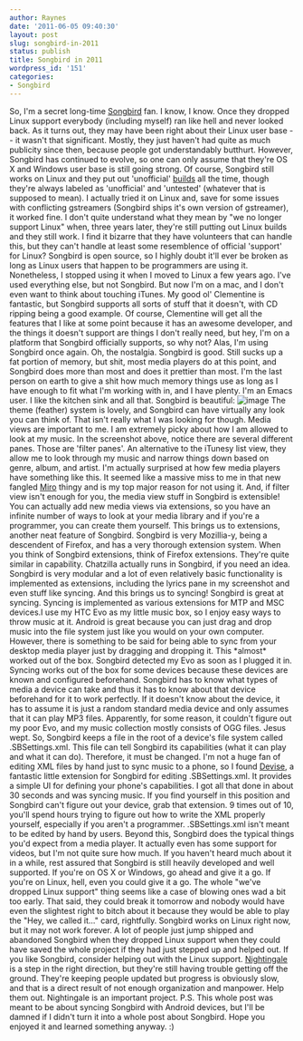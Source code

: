 ```yaml
---
author: Raynes
date: '2011-06-05 09:40:30'
layout: post
slug: songbird-in-2011
status: publish
title: Songbird in 2011
wordpress_id: '151'
categories:
- Songbird
---
```


So, I'm a secret long-time [Songbird](http://getsongbird.com/) fan. I
know, I know. Once they dropped Linux support everybody (including
myself) ran like hell and never looked back. As it turns out, they may
have been right about their Linux user base -- it wasn't that
significant. Mostly, they just haven't had quite as much publicity since
then, because people got understandably butthurt. However, Songbird has
continued to evolve, so one can only assume that they're OS X and
Windows user base is still going strong. Of course, Songbird still works
on Linux and they put out 'unofficial'
[builds](http://wiki.songbirdnest.com/Developer/Articles/Builds/Nightly_Builds)
all the time, though they're always labeled as 'unofficial' and
'untested' (whatever that is supposed to mean). I actually tried it on
Linux and, save for some issues with conflicting gstreamers (Songbird
ships it's own version of gstreamer), it worked fine. I don't quite
understand what they mean by "we no longer support Linux" when, three
years later, they're still putting out Linux builds and they still work.
I find it bizarre that they have volunteers that can handle this, but
they can't handle at least some resemblence of official 'support' for
Linux? Songbird is open source, so I highly doubt it'll ever be broken
as long as Linux users that happen to be programmers are using it.
Nonetheless, I stopped using it when I moved to Linux a few years ago.
I've used everything else, but not Songbird. But now I'm on a mac, and I
don't even want to think about touching iTunes. My good ol' Clementine
is fantastic, but Songbird supports all sorts of stuff that it doesn't,
with CD ripping being a good example. Of course, Clementine will get all
the features that I like at some point because it has an awesome
developer, and the things it doesn't support are things I don't really
need, but hey, I'm on a platform that Songbird officially supports, so
why not? Alas, I'm using Songbird once again. Oh, the nostalgia.
Songbird is good. Still sucks up a fat portion of memory, but shit, most
media players do at this point, and Songbird does more than most and
does it prettier than most. I'm the last person on earth to give a shit
how much memory things use as long as I have enough to fit what I'm
working with in, and I have plenty. I'm an Emacs user. I like the
kitchen sink and all that. Songbird is beautiful:
![image](http://raynes.me/songbird.png) The theme (feather) system is
lovely, and Songbird can have virtually any look you can think of. That
isn't really what I was looking for though. Media views are important to
me. I am extremely picky about how I am allowed to look at my music. In
the screenshot above, notice there are several different panes. Those
are 'filter panes'. An alternative to the iTunesy list view, they allow
me to look through my music and narrow things down based on genre,
album, and artist. I'm actually surprised at how few media players have
something like this. It seemed like a massive miss to me in that new
fangled [Miro](http://www.getmiro.com/) thingy and is my top major
reason for not using it. And, if filter view isn't enough for you, the
media view stuff in Songbird is extensible! You can actually add new
media views via extensions, so you have an infinite number of ways to
look at your media library and if you're a programmer, you can create
them yourself. This brings us to extensions, another neat feature of
Songbird. Songbird is very Mozillia-y, being a descendent of Firefox,
and has a very thorough extension system. When you think of Songbird
extensions, think of Firefox extensions. They're quite similar in
capability. Chatzilla actually runs in Songbird, if you need an idea.
Songbird is very modular and a lot of even relatively basic
functionality is implemented as extensions, including the lyrics pane in
my screenshot and even stuff like syncing. And this brings us to
syncing! Songbird is great at syncing. Syncing is implemented as various
extensions for MTP and MSC devices.I use my HTC Evo as my little music
box, so I enjoy easy ways to throw music at it. Android is great because
you can just drag and drop music into the file system just like you
would on your own computer. However, there is something to be said for
being able to sync from your desktop media player just by dragging and
dropping it. This \*almost\* worked out of the box. Songbird detected my
Evo as soon as I plugged it in. Syncing works out of the box for some
devices because these devices are known and configured beforehand.
Songbird has to know what types of media a device can take and thus it
has to know about that device beforehand for it to work perfectly. If it
doesn't know about the device, it has to assume it is just a random
standard media device and only assumes that it can play MP3 files.
Apparently, for some reason, it couldn't figure out my poor Evo, and my
music collection mostly consists of OGG files. Jesus wept. So, Songbird
keeps a file in the root of a device's file system called
.SBSettings.xml. This file can tell Songbird its capabilities (what it
can play and what it can do). Therefore, it must be changed. I'm not a
huge fan of editing XML files by hand just to sync music to a phone, so
I found [Devise](http://addons.songbirdnest.com/addon/1895/), a
fantastic little extension for Songbird for editing .SBSettings.xml. It
provides a simple UI for defining your phone's capabilities. I got all
that done in about 30 seconds and was syncing music. If you find
yourself in this position and Songbird can't figure out your device,
grab that extension. 9 times out of 10, you'll spend hours trying to
figure out how to write the XML properly yourself, especially if you
aren't a programmer. .SBSettings.xml isn't meant to be edited by hand by
users. Beyond this, Songbird does the typical things you'd expect from a
media player. It actually even has some support for videos, but I'm not
quite sure how much. If you haven't heard much about it in a while, rest
assured that Songbird is still heavily developed and well supported. If
you're on OS X or Windows, go ahead and give it a go. If you're on
Linux, hell, even you could give it a go. The whole "we've dropped Linux
support" thing seems like a case of blowing ones wad a bit too early.
That said, they could break it tomorrow and nobody would have even the
slightest right to bitch about it because they would be able to play the
"Hey, we called it..." card, rightfully. Songbird works on Linux right
now, but it may not work forever. A lot of people just jump shipped and
abandoned Songbird when they dropped Linux support when they could have
saved the whole project if they had just stepped up and helped out. If
you like Songbird, consider helping out with the Linux support.
[Nightingale](http://getnightingale.com/) is a step in the right
direction, but they're still having trouble getting off the ground.
They're keeping people updated but progress is obviously slow, and that
is a direct result of not enough organization and manpower. Help them
out. Nightingale is an important project. P.S. This whole post was meant
to be about syncing Songbird with Android devices, but I'll be damned if
I didn't turn it into a whole post about Songbird. Hope you enjoyed it
and learned something anyway. :)
